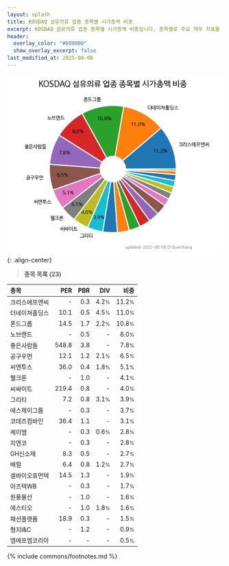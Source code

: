 ```yaml
---
layout: splash
title: KOSDAQ 섬유의류 업종 종목별 시가총액 비중
excerpt: KOSDAQ 섬유의류 업종 종목별 시가총액 비중입니다. 종목별로 주요 재무 지표를 함께 표시합니다.
header:
  overlay_color: "#800000"
  show_overlay_excerpt: false
last_modified_at: 2025-08-08
---
```



![KOSDAQ 섬유의류 업종 종목별 시가총액 비중](/stats/sector/images/kosdaq_업종_섬유의류_종목.png){: .align-center}


> **종목 목록 (23)**<a id="list"></a>

| **종목** | **PER** | **PBR** | **DIV** | **비중** |
| :------- | ------: | ------: | ------: | -------: |
| 크리스에프앤씨 | - | 0.3 | 4.2<small>%</small> | 11.2<small>%</small> |
| 더네이쳐홀딩스 | 10.1 | 0.5 | 4.5<small>%</small> | 11.0<small>%</small> |
| 폰드그룹 | 14.5 | 1.7 | 2.2<small>%</small> | 10.8<small>%</small> |
| 노브랜드 | - | 0.5 | - | 8.0<small>%</small> |
| 좋은사람들 | 548.8 | 3.8 | - | 7.8<small>%</small> |
| 공구우먼 | 12.1 | 1.2 | 2.1<small>%</small> | 6.5<small>%</small> |
| 씨앤투스 | 36.0 | 0.4 | 1.8<small>%</small> | 5.1<small>%</small> |
| 웰크론 | - | 1.0 | - | 4.1<small>%</small> |
| 씨싸이트 | 219.4 | 0.8 | - | 4.0<small>%</small> |
| 그리티 | 7.2 | 0.8 | 3.1<small>%</small> | 3.9<small>%</small> |
| 에스제이그룹 | - | 0.3 | - | 3.7<small>%</small> |
| 코데즈컴바인 | 36.4 | 1.1 | - | 3.1<small>%</small> |
| 케이엠 | - | 0.3 | 0.6<small>%</small> | 2.8<small>%</small> |
| 지엔코 | - | 0.3 | - | 2.8<small>%</small> |
| GH신소재 | 8.3 | 0.5 | - | 2.7<small>%</small> |
| 배럴 | 6.4 | 0.8 | 1.2<small>%</small> | 2.7<small>%</small> |
| 셀바이오휴먼텍 | 14.5 | 1.3 | - | 1.9<small>%</small> |
| 아즈텍WB | - | 0.3 | - | 1.7<small>%</small> |
| 원풍물산 | - | 1.0 | - | 1.6<small>%</small> |
| 에스티오 | - | 1.0 | 1.8<small>%</small> | 1.6<small>%</small> |
| 패션플랫폼 | 18.9 | 0.3 | - | 1.5<small>%</small> |
| 형지I&C | - | 1.2 | - | 0.9<small>%</small> |
| 엠에프엠코리아 | - | - | - | 0.5<small>%</small> |

{% include commons/footnotes.md %}